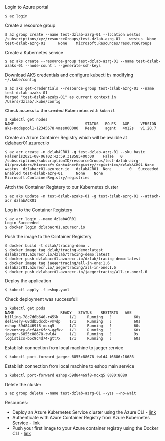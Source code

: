 Login to Azure portal
```
$ az login
```

Create a resource group
```
$ az group create --name test-dzlab-azrg-01 --location westus
/subscriptions/xyz/resourceGroups/test-dzlab-azrg-01	westus	None	test-dzlab-azrg-01		None	Microsoft.Resources/resourceGroups
```

Create a Kubernetes service
```
$ az aks create --resource-group test-dzlab-azrg-01 --name test-dzlab-azaks-01 --node-count 1 --generate-ssh-keys
```

Download AKS credentials and configure kubectl by modifying `~/.kube/config`
```
$ az aks get-credentials --resource-group test-dzlab-azrg-01 --name test-dzlab-azaks-01
Merged "test-dzlab-azaks-01" as current context in /Users/dzlab/.kube/config
```
Check access to the created Kubernetes with `kubectl`
```
$ kubectl get nodes
NAME                                STATUS   ROLES   AGE     VERSION
aks-nodepool1-12345678-vmss000000   Ready    agent   4m12s   v1.20.7
```

Create an Azure Container Registry which will be availble at dzlabacr01.azurecr.io
```
$ az acr create -n dzlabACR01 -g test-dzlab-azrg-01 --sku basic
Falsenis2021-08-06T02:42:59.318585+00:00	False	0		/subscriptions/subscriptionID/resourceGroups/test-dzlab-azrg-01/providers/Microsoft.ContainerRegistry/registries/dzlabACR01	None	westus	dzlabacr01.azurecr.io	dzlabACR01	None		0	Succeeded	Enabled	test-dzlab-azrg-01		None	None			Microsoft.ContainerRegistry/registries
```

Attch the Container Registery to our Kubernetes cluster
```
$ az aks update -n test-dzlab-azaks-01 -g test-dzlab-azrg-01 --attach-acr dzlabACR01
```

Log in to the Container Registery
```
$ az acr login --name dzlabACR01
Login Succeeded
$ docker login dzlabacr01.azurecr.io
```

Push the image to the Container Registery
```
$ docker build -t dzlab/tracing-demo .
$ docker image tag dzlab/tracing-demo:latest dzlabacr01.azurecr.io/dzlab/tracing-demo:latest
$ docker push dzlabacr01.azurecr.io/dzlab/tracing-demo:latest
$ docker image tag jaegertracing/all-in-one:1.6 dzlabacr01.azurecr.io/jaegertracing/all-in-one:1.6
$ docker push dzlabacr01.azurecr.io/jaegertracing/all-in-one:1.6
```

Deploy the application
```
$ kubectl apply -f eshop.yaml
```

Check deployment was successfull
```
$ kubectl get pods
NAME                     READY   STATUS    RESTARTS   AGE
billing-78c7d6b646-r455k     1/1     Running   0          60s
delivery-68ddb5dccb-vmvdp    1/1     Running   0          60s
eshop-59d84469f8-mcxq5       1/1     Running   0          60s
inventory-6cf44c6fcb-qgfkv   1/1     Running   0          60s
jaeger-6855c88678-twld4      1/1     Running   0          9s
logistics-b5c9c4d74-gtt7x    1/1     Running   0          60s
```

Establish connection from local machine to jaeger service
```
$ kubectl port-forward jaeger-6855c88678-twld4 16686:16686
```

Establish connection from local machine to eshop main service
```
$ kubectl port-forward eshop-59d84469f8-mcxq5 8080:8080
```

Delete the cluster
```
$ az group delete --name test-dzlab-azrg-01 --yes --no-wait
```

Resources:
- Deploy an Azure Kubernetes Service cluster using the Azure CLI - [link](https://docs.microsoft.com/en-us/azure/aks/kubernetes-walkthrough)
- Authenticate with Azure Container Registry from Azure Kubernetes Service - [link](https://docs.microsoft.com/en-us/azure/aks/cluster-container-registry-integration)
- Push your first image to your Azure container registry using the Docker CLI - [link](https://docs.microsoft.com/en-us/azure/container-registry/container-registry-get-started-docker-cli)